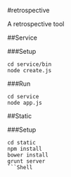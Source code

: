 #retrospective

A retrospective tool

##Service

###Setup

```Shell
cd service/bin
node create.js
```

###Run


```Shell
cd service
node app.js
```

##Static

###Setup

```Shell
cd static
npm install
bower install
grunt server
```Shell

